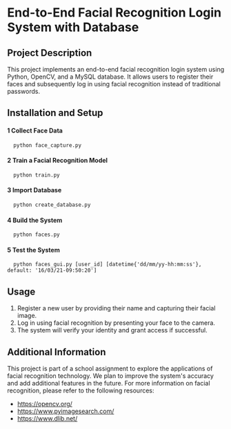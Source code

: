 # End-to-End Facial Recognition Login System with Database

## Project Description

This project implements an end-to-end facial recognition login system using Python, OpenCV, and a MySQL database. It allows users to register their faces and subsequently log in using facial recognition instead of traditional passwords.

## Installation and Setup
#### 1 Collect Face Data 
      python face_capture.py
      
#### 2 Train a Facial Recognition Model 
      python train.py

#### 3 Import Database
      python create_database.py

#### 4 Build the System
      python faces.py

#### 5 Test the System
      python faces_gui.py [user_id] [datetime{'dd/mm/yy-hh:mm:ss'}, default: '16/03/21-09:50:20']

## Usage

1. Register a new user by providing their name and capturing their facial image.
2. Log in using facial recognition by presenting your face to the camera.
3. The system will verify your identity and grant access if successful.

## Additional Information

This project is part of a school assignment to explore the applications of facial recognition technology. We plan to improve the system's accuracy and add additional features in the future. For more information on facial recognition, please refer to the following resources:

* https://opencv.org/
* https://www.pyimagesearch.com/
* https://www.dlib.net/








